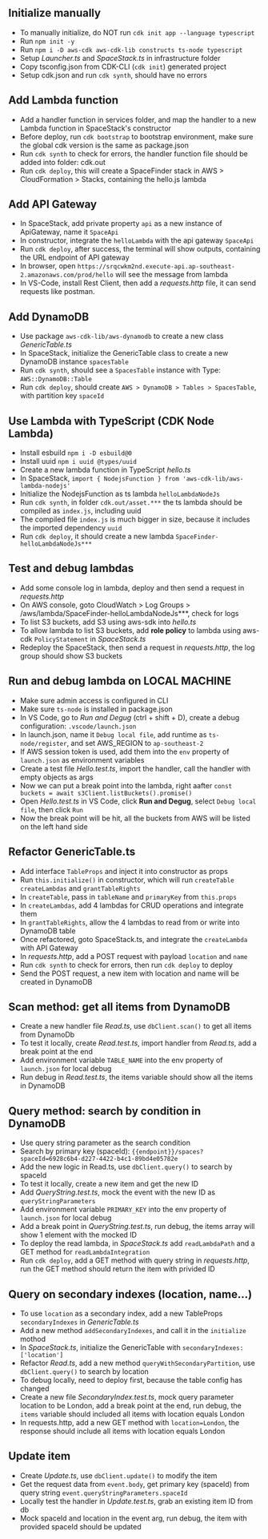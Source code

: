 ## Initialize manually
- To manually initialize, do NOT run `cdk init app --language typescript`
- Run `npm init -y`
- Run `npm i -D aws-cdk aws-cdk-lib constructs ts-node typescript`
- Setup *Launcher.ts* and *SpaceStack.ts* in infrastructure folder
- Copy tsconfig.json from CDK-CLI (`cdk init`) generated project
- Setup cdk.json and run `cdk synth`, should have no errors

## Add Lambda function
- Add a handler function in services folder, and map the handler to a new Lambda function in SpaceStack's constructor
- Before deploy, run `cdk bootstrap` to bootstrap environment, make sure the global cdk version is the same as package.json
- Run `cdk synth` to check for errors, the handler function file should be added into folder: cdk.out
- Run `cdk deploy`, this will create a SpaceFinder stack in AWS > CloudFormation > Stacks, containing the hello.js lambda

## Add API Gateway
- In SpaceStack, add private property `api` as a new instance of ApiGateway, name it `SpaceApi`
- In constructor, integrate the `helloLambda` with the api gateway `SpaceApi`
- Run `cdk deploy`, after success, the terminal will show outputs, containing the URL endpoint of API gateway
- In browser, open `https://srqcwkm2nd.execute-api.ap-southeast-2.amazonaws.com/prod/hello` will see the message from lambda
- In VS-Code, install Rest Client, then add a *requests.http* file, it can send requests like postman.

## Add DynamoDB
- Use package `aws-cdk-lib/aws-dynamodb` to create a new class *GenericTable.ts*
- In SpaceStack, initialize the GenericTable class to create a new DynamoDB instance `spacesTable`
- Run `cdk synth`, should see a `SpacesTable` instance with Type: `AWS::DynamoDB::Table`
- Run `cdk deploy`, should create `AWS > DynamoDB > Tables > SpacesTable`, with partition key `spaceId`

## Use Lambda with TypeScript (CDK Node Lambda)
- Install esbuild `npm i -D esbuild@0`
- Install uuid `npm i uuid @types/uuid`
- Create a new lambda function in TypeScript *hello.ts*
- In SpaceStack, `import { NodejsFunction } from 'aws-cdk-lib/aws-lambda-nodejs'`
- Initialize the NodejsFunction as ts lambda `helloLambdaNodeJs`
- Run `cdk synth`, in folder `cdk.out/asset.***` the ts lambda should be compiled as `index.js`, including uuid
- The compiled file `index.js` is much bigger in size, because it includes the imported dependency `uuid`
- Run `cdk deploy`, it should create a new lambda `SpaceFinder-helloLambdaNodeJs***`

## Test and debug lambdas
- Add some console log in lambda, deploy and then send a request in *requests.http*
- On AWS console, goto CloudWatch > Log Groups > /aws/lambda/SpaceFinder-helloLambdaNodeJs***, check for logs
- To list S3 buckets, add S3 using aws-sdk into *hello.ts*
- To allow lambda to list S3 buckets, add **role policy** to lambda using aws-cdk `PolicyStatement` in *SpaceStack.ts*
- Redeploy the SpaceStack, then send a request in *requests.http*, the log group should show S3 buckets

## Run and debug lambda on LOCAL MACHINE
- Make sure admin access is configured in CLI
- Make sure `ts-node` is installed in package.json
- In VS Code, go to *Run and Degug* (ctrl + shift + D), create a debug configuration: `.vscode/launch.json`
- In launch.json, name it `Debug local file`, add runtime as `ts-node/register`, and set AWS_REGION to `ap-southeast-2`
- If AWS session token is used, add them into the `env` property of `launch.json` as environment variables
- Create a test file *Hello.test.ts*, import the handler, call the handler with empty objects as args
- Now we can put a break point into the lambda, right aafter `const buckets = await s3Client.listBuckets().promise()`
- Open *Hello.test.ts* in VS Code, click **Run and Degug**, select `Debug local file`, then click `Run`
- Now the break point will be hit, all the buckets from AWS will be listed on the left hand side

## Refactor GenericTable.ts
- Add interface `TableProps` and inject it into constructor as props
- Run `this.initialize()` in constructor, which will run `createTable` `createLambdas` and `grantTableRights`
- In `createTable`,  pass in `tableName` and `primaryKey` from `this.props`
- In `createLambdas`, add 4 lambdas for CRUD operations and integrate them
- In `grantTableRights`, allow the 4 lambdas to read from or write into DynamoDB table
- Once refactored, goto SpaceStack.ts, and integrate the `createLambda` with API Gateway
- In *requests.http*, add a POST request with payload `location` and `name`
- Run `cdk synth` to check for errors, then run `cdk deploy` to deploy
- Send the POST request, a new item with location and name will be created in DynamoDB

## Scan method: get all items from DynamoDB
- Create a new handler file *Read.ts*, use `dbClient.scan()` to get all items from DynamoDb
- To test it locally, create *Read.test.ts*, import handler from *Read.ts*, add a break point at the end
- Add environment variable `TABLE_NAME` into the env property of `launch.json` for local debug
- Run debug in *Read.test.ts*, the items variable should show all the items in DynamoDB

## Query method: search by condition in DynamoDB
- Use query string parameter as the search condition
- Search by primary key (spaceId): `{{endpoint}}/spaces?spaceId=6928c6b4-d227-4422-b4c1-89bd4e05782e`
- Add the new logic in Read.ts, use `dbClient.query()` to search by spaceId
- To test it locally, create a new item and get the new ID
- Add *QueryString.test.ts*, mock the event with the new ID as `queryStringParameters`
- Add environment variable `PRIMARY_KEY` into the env property of `launch.json` for local debug
- Add a break point in *QueryString.test.ts*, run debug, the items array will show 1 element with the mocked ID
- To deploy the read lambda, in *SpaceStack.ts* add `readLambdaPath` and a GET method for `readLambdaIntegration`
- Run `cdk deploy`, add a GET method with query string in *requests.http*, run the GET method should return the item with privided ID

## Query on secondary indexes (location, name...)
- To use `location` as a secondary index, add a new TableProps `secondaryIndexes` in *GenericTable.ts*
- Add a new method `addSecondaryIndexes`, and call it in the `initialize` mothod
- In *SpaceStack.ts*, initialize the GenericTable with `secondaryIndexes: ['location']`
- Refactor *Read.ts*, add a new method `queryWithSecondaryPartition`, use `dbClient.query()` to search by location
- To debug locally, need to deploy first, because the table config has changed
- Create a new file *SecondaryIndex.test.ts*, mock query parameter location to be London, add a break point at the end, run debug, the `items` variable should included all items with location equals London
- In requests.http, add a new GET method with `location=London`, the response should include all items with location equals London

## Update item
- Create *Update.ts*, use `dbClient.update()` to modify the item
- Get the request data from `event.body`, get primary key (spaceId) from query string `event.queryStringParameters.spaceId`
- Locally test the handler in *Update.test.ts*, grab an existing item ID from db
- Mock spaceId and location in the event arg, run debug, the item with provided spaceId should be updated